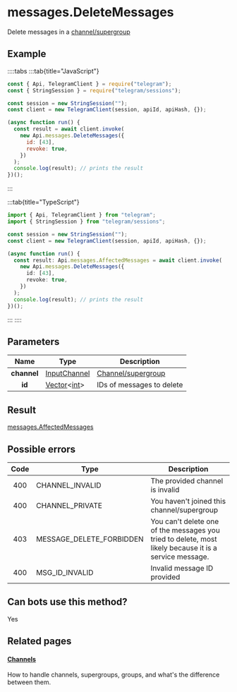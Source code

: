 # messages.DeleteMessages

Delete messages in a [channel/supergroup](https://core.telegram.org/api/channel)

## Example

::::tabs
:::tab{title="JavaScript"}

```js
const { Api, TelegramClient } = require("telegram");
const { StringSession } = require("telegram/sessions");

const session = new StringSession("");
const client = new TelegramClient(session, apiId, apiHash, {});

(async function run() {
  const result = await client.invoke(
    new Api.messages.DeleteMessages({
      id: [43],
      revoke: true,
    })
  );
  console.log(result); // prints the result
})();
```

:::

:::tab{title="TypeScript"}

```ts
import { Api, TelegramClient } from "telegram";
import { StringSession } from "telegram/sessions";

const session = new StringSession("");
const client = new TelegramClient(session, apiId, apiHash, {});

(async function run() {
  const result: Api.messages.AffectedMessages = await client.invoke(
    new Api.messages.DeleteMessages({
      id: [43],
      revoke: true,
    })
  );
  console.log(result); // prints the result
})();
```

:::
::::

## Parameters

|    Name     | Type                                                                                           | Description                                                 |
| :---------: | ---------------------------------------------------------------------------------------------- | ----------------------------------------------------------- |
| **channel** | [InputChannel](https://core.telegram.org/type/InputChannel)                                    | [Channel/supergroup](https://core.telegram.org/api/channel) |
|   **id**    | [Vector](https://core.telegram.org/type/Vector%20t)<[int](https://core.telegram.org/type/int)> | IDs of messages to delete                                   |

## Result

[messages.AffectedMessages](https://core.telegram.org/type/messages.AffectedMessages)

## Possible errors

| Code | Type                     | Description                                                                                            |
| :--: | ------------------------ | ------------------------------------------------------------------------------------------------------ |
| 400  | CHANNEL_INVALID          | The provided channel is invalid                                                                        |
| 400  | CHANNEL_PRIVATE          | You haven't joined this channel/supergroup                                                             |
| 403  | MESSAGE_DELETE_FORBIDDEN | You can't delete one of the messages you tried to delete, most likely because it is a service message. |
| 400  | MSG_ID_INVALID           | Invalid message ID provided                                                                            |

## Can bots use this method?

Yes

## Related pages

#### [Channels](https://core.telegram.org/api/channel)

How to handle channels, supergroups, groups, and what's the difference between them.
